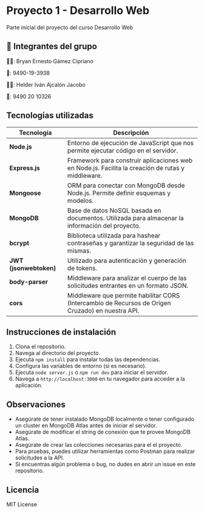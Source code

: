
# Proyecto 1 - Desarrollo Web

Parte inicial del proyecto del curso Desarrollo Web


## 🚀 Integrantes del grupo
🙍‍♂️: Bryan Ernesto Gámez Cipriano

🪪: 9490-19-3938


🙍‍♂️: Helder Iván Ajcalón Jacobo

🪪: 9490 20 10326

## Tecnologías utilizadas

| Tecnología        | Descripción                                                                                         |
|-------------------|-----------------------------------------------------------------------------------------------------|
| **Node.js**       | Entorno de ejecución de JavaScript que nos permite ejecutar código en el servidor.                  |
| **Express.js**    | Framework para construir aplicaciones web en Node.js. Facilita la creación de rutas y middleware.   |
| **Mongoose**      | ORM para conectar con MongoDB desde Node.js. Permite definir esquemas y modelos.                    |
| **MongoDB**       | Base de datos NoSQL basada en documentos. Utilizada para almacenar la información del proyecto.      |
| **bcrypt**        | Biblioteca utilizada para hashear contraseñas y garantizar la seguridad de las mismas.              |
| **JWT (jsonwebtoken)** | Utilizado para autenticación y generación de tokens.                                           |
| **body-parser**   | Middleware para analizar el cuerpo de las solicitudes entrantes en un formato JSON.                  |
| **cors**          | Middleware que permite habilitar CORS (Intercambio de Recursos de Origen Cruzado) en nuestra API.   |

## Instrucciones de instalación

1. Clona el repositorio.
2. Navega al directorio del proyecto.
3. Ejecuta `npm install` para instalar todas las dependencias.
4. Configura las variables de entorno (si es necesario).
5. Ejecuta `node server.js` o `npm run dev` para iniciar el servidor.
6. Navega a `http://localhost:3000` en tu navegador para acceder a la aplicación.

## Observaciones

- Asegúrate de tener instalado MongoDB localmente o tener configurado un cluster en MongoDB Atlas antes de iniciar el servidor.
- Asegúrate de modificar el string de conexión que te provee MongoDB Atlas.
- Asegúrate de crear las colecciones necesarias para el el proyecto.
- Para pruebas, puedes utilizar herramientas como Postman para realizar solicitudes a la API.
- Si encuentras algún problema o bug, no dudes en abrir un issue en este repositorio.


## Licencia

MIT License